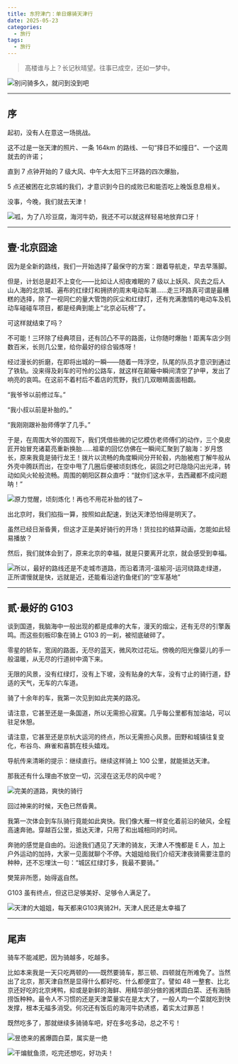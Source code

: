 ```yaml
---
title: 东狩津门：单日爆骑天津行
date: 2025-05-23
categories:
  - 旅行
tags:
  - 旅行
---
```


> 高楼谁与上？长记秋晴望。往事已成空，还如一梦中。

![别问骑多久，就问到没到吧](https://raw.githubusercontent.com/DF-Master/yidapicbed/refs/heads/main/2025/202505/202505TIANJ/202505TIANJ00.jpg)

---

<!--more-->

## 序

起初，没有人在意这一场挑战。

这不过是一张天津的照片、一条 164km 的路线、一句“择日不如撞日”、一个这周就去的许诺；

直到 7 点钟开始的 7 级大风、中午大太阳下三环路的四次爆胎，

5 点还被困在北京城的我们，才意识到今日的成败已和能否吃上晚饭息息相关。

没事，今晚，我们就去天津！

![呱，为了八珍豆腐，海河牛奶，我还不可以就这样轻易地放弃口牙！](https://raw.githubusercontent.com/DF-Master/yidapicbed/refs/heads/main/2025/202505/202505TIANJ/202505TIANJ01.jpg)

---

## 壹·北京囧途

因为是全新的路线，我们一开始选择了最保守的方案：跟着导航走，早去早落脚。

但是，计划总是赶不上变化——比如让人彻夜难眠的 7 级以上妖风、风去之后人山人海的北京城、遍布的红绿灯和拥挤的周末电动车潮……走三环路真可谓是最糟糕的选择，除了一视同仁的量大管饱的灰尘和红绿灯，还有充满激情的电动车及机动车碰碰车项目，都是经典到能上“北京必玩榜”了。

可这样就结束了吗？

不可能！三环除了经典项目，还有凹凸不平的路面，让你随时爆胎！距离车店少则数百米，长则几公里，给你最好的综合锻炼呀！

经过漫长的折磨，在即将出城的一瞬——随着一阵浮空，队尾的队员才意识到通过了铁轨。没来得及刹车的可怜的公路车，就这样在颠簸中瞬间清空了护甲，发出了响亮的哀鸣。在这前不着村后不着店的荒野，我们几双眼睛面面相觑。

“我爷爷以前修过车。”

“我小叔以前是补胎的。”

“我刚刚跟补胎师傅学了几手。”

于是，在周围大爷的围观下，我们凭借些微的记忆模仿老师傅们的动作，三个臭皮匠开始冒充诸葛亮重新换胎……祖辈的回忆仿佛在一瞬间汇聚到了脑海：岁月悠长，原来我竟是骑行龙王！拨片以流畅的角度瞬间分开轮毂，内胎被庖丁解牛般从外壳中腾跃而出，在空中甩了几圈后便被顷刻炼化，装回之时已隐隐闪出光泽，转动如风火轮般流畅。周围的朝阳区群众直呼：“就你们这水平，去西藏都不成问题呐！”

![原力觉醒，顷刻炼化！再也不用花补胎的钱了~](https://raw.githubusercontent.com/DF-Master/yidapicbed/refs/heads/main/2025/202505/202505TIANJ/202505TIANJ02.jpg)

出北京时，我们掐指一算，按照如此配速，到达天津恐怕得是明天了。

虽然已经日渐昏黄，但这才正是美好骑行的开场！货拉拉的结算动画，怎能如此轻易播放？

然后，我们就体会到了，原来北京的幸福，就是只要离开北京，就会感受到幸福。

![所以，最好的路线还是不走城市道路，而沿着清河-温榆河-运河绕路走绿道，正所谓慢就是快，远就是近，还能看沿途钓鱼佬们的“空军基地”](https://raw.githubusercontent.com/DF-Master/yidapicbed/refs/heads/main/2025/202505/202505TIANJ/202505TIANJ03.jpg)

---

## 贰·最好的 G103

谈到国道，我脑海中一般出现的都是成串的大车，漫天的烟尘，还有无尽的引擎轰鸣。而这些刻板印象在骑上 G103 的一刹，被彻底破碎了。

零星的轿车，宽阔的路面，无尽的蓝天，微风吹过花坛。傍晚的阳光像婴儿的手一般温暖，从无尽的行道树中滴下来。

无限的风景，没有红绿灯，没有上下坡，没有贴身的大车，没有寸止的骑行道，舒适的天气，无车的六车道。

骑了十余年的车，我第一次见到如此完美的路况。

请注意，它甚至还是一条国道，所以无需担心寂寞。几乎每公里都有加油站，可以驻足休憩。

请注意，它甚至还是京杭大运河的终点，所以无需担心风景。田野和城镇往复变化，布谷鸟、麻雀和喜鹊在枝头嬉戏。

导航传来清晰的提示：继续直行。继续这样骑上 100 公里，就能抵达天津。

那我还有什么理由不放空一切，沉浸在这无尽的风中呢？

![完美的道路，爽快的骑行](https://raw.githubusercontent.com/DF-Master/yidapicbed/refs/heads/main/2025/202505/202505TIANJ/202505TIANJ04.jpg)

回过神来的时候，天色已然昏黄。

我第一次体会到车队骑行竟能如此爽快。我们像大雁一样变化着前沿的破风，全程高速奔驰。穿越百公里，抵达天津，只用了和出城相同的时间。

奔驰的感觉是自由的。沿途我们遇见了天津的骑友，天津人不愧都是 E 人，加上户外运动的加持，大家一见面就聊个不停。大姐姐给我们介绍天津夜骑需要注意的种种，还不忘埋汰一句：“城区红绿灯多，我最不要骑。”

樊笼非所愿，始得返自然。

G103 虽有终点，但这已足够美好、足够令人满足了。

![天津的大姐姐，每天都来G103爽骑2H，天津人民还是太幸福了](https://raw.githubusercontent.com/DF-Master/yidapicbed/refs/heads/main/2025/202505/202505TIANJ/202505TIANJ05.jpg)

---

## 尾声

骑车不能减肥，因为骑越多，吃越多。

比如本来我是一天只吃两顿的——既然要骑车，那三顿、四顿就在所难免了。当然出了北京，那天津自然是显得什么都好吃、什么都便宜了。譬如 48 一整套、比北京还好吃的北京烤鸭，抑或是新鲜的海鲜、用精华部分做的酱烤圆白菜、还有海肠捞饭种种。最令人不习惯的还是天津菜量实在是太大了，一般人均一个菜就吃到快发撑，根本无福多消受。何况还有饭后的海河牛奶诱惑，着实太过罪恶！

既然吃多了，那就继续多骑骑车吧，好在多吃多动，总之不亏！

![昱徳来的酱爆圆白菜，属实是一绝](https://raw.githubusercontent.com/DF-Master/yidapicbed/refs/heads/main/2025/202505/202505TIANJ/202505TIANJ06.jpg)

![干煸鱿鱼须，吃完还想吃，好功夫！](https://raw.githubusercontent.com/DF-Master/yidapicbed/refs/heads/main/2025/202505/202505TIANJ/202505TIANJ07.jpg)
